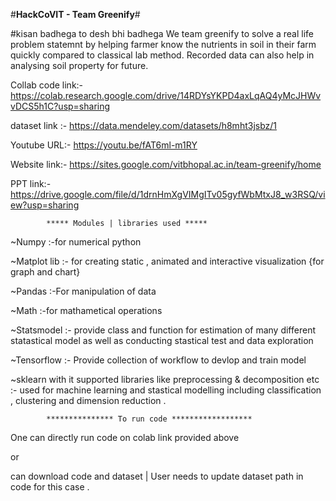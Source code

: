 #**HackCoVIT - Team Greenify**#

#kisan badhega to desh bhi badhega
We team greenify to solve a real life problem statemnt by helping farmer know the nutrients in soil in their farm quickly compared to classical lab method. Recorded data can also help in analysing soil property for future.

Collab code link:- https://colab.research.google.com/drive/14RDYsYKPD4axLqAQ4yMcJHWvvDCS5h1C?usp=sharing

dataset link :- https://data.mendeley.com/datasets/h8mht3jsbz/1

Youtube URL:- https://youtu.be/fAT6ml-m1RY

Website link:- https://sites.google.com/vitbhopal.ac.in/team-greenify/home

PPT link:- https://drive.google.com/file/d/1drnHmXgVIMgITv05gyfWbMtxJ8_w3RSQ/view?usp=sharing

            ***** Modules | libraries used *****
~Numpy :-for numerical python

~Matplot lib :- for creating static , animated and interactive visualization {for graph and chart}

~Pandas :-For manipulation of data

~Math :-for mathametical operations

~Statsmodel :- provide class and function for estimation of many different statastical model as well as conducting stastical test and data exploration

~Tensorflow :- Provide collection of workflow to devlop and train model

~sklearn with it supported libraries like preprocessing & decomposition etc :- used for machine learning and stastical modelling including classification , clustering and dimension reduction .

            *************** To run code ******************
One can directly run code on colab link provided above

or

can download code and dataset | User needs to update dataset path in code for this case .
